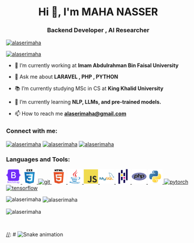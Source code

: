 <h1 align="center">Hi 👋, I'm MAHA NASSER</h1>
<h3 align="center">Backend Developer , AI Researcher</h3>

<p align="left"> <a href="https://github.com/ryo-ma/github-profile-trophy"><img src="https://github-profile-trophy.vercel.app/?username=alaserimaha" alt="alaserimaha" /></a> </p>

<p align="left"> <a href="https://twitter.com/alaserimaha" target="blank"><img src="https://img.shields.io/twitter/follow/alaserimaha?logo=twitter&style=for-the-badge" alt="alaserimaha" /></a> </p>


- 🔭 I’m currently working at **Imam Abdulrahman Bin Faisal University**

- 💬 Ask me about **LARAVEL , PHP , PYTHON**

- 📚 I’m currently studying MSc in CS at **King Khalid University**

- 🌱 I’m currently learning **NLP, LLMs, and pre-trained models.**

- 📫 How to reach me **alaserimaha@gmail.com**

<h3 align="left">Connect with me:</h3>
<p align="left">
<a href="https://twitter.com/alaserimaha" target="blank"><img align="center" src="https://raw.githubusercontent.com/rahuldkjain/github-profile-readme-generator/master/src/images/icons/Social/twitter.svg" alt="alaserimaha" height="30" width="40" /></a>
<a href="https://linkedin.com/in/alaserimaha" target="blank"><img align="center" src="https://raw.githubusercontent.com/rahuldkjain/github-profile-readme-generator/master/src/images/icons/Social/linked-in-alt.svg" alt="alaserimaha" height="30" width="40" /></a>
<a href="https://codeforces.com/profile/maha1422" target="blank"><img align="center" src="https://raw.githubusercontent.com/rahuldkjain/github-profile-readme-generator/master/src/images/icons/Social/codeforces.svg" alt="alaserimaha" height="30" width="40" /></a>
</p>

<h3 align="left">Languages and Tools:</h3>
<p align="left"> <a href="https://getbootstrap.com" target="_blank" rel="noreferrer"> <img src="https://raw.githubusercontent.com/devicons/devicon/master/icons/bootstrap/bootstrap-plain-wordmark.svg" alt="bootstrap" width="40" height="40"/> </a> <a href="https://www.w3schools.com/css/" target="_blank" rel="noreferrer"> <img src="https://raw.githubusercontent.com/devicons/devicon/master/icons/css3/css3-original-wordmark.svg" alt="css3" width="40" height="40"/> </a> <a href="https://git-scm.com/" target="_blank" rel="noreferrer"> <img src="https://www.vectorlogo.zone/logos/git-scm/git-scm-icon.svg" alt="git" width="40" height="40"/> </a> <a href="https://www.w3.org/html/" target="_blank" rel="noreferrer"> <img src="https://raw.githubusercontent.com/devicons/devicon/master/icons/html5/html5-original-wordmark.svg" alt="html5" width="40" height="40"/> </a> <a href="https://www.java.com" target="_blank" rel="noreferrer"> <img src="https://raw.githubusercontent.com/devicons/devicon/master/icons/java/java-original.svg" alt="java" width="40" height="40"/> </a> <a href="https://developer.mozilla.org/en-US/docs/Web/JavaScript" target="_blank" rel="noreferrer"> <img src="https://raw.githubusercontent.com/devicons/devicon/master/icons/javascript/javascript-original.svg" alt="javascript" width="40" height="40"/> </a> <a href="https://www.mysql.com/" target="_blank" rel="noreferrer"> <img src="https://raw.githubusercontent.com/devicons/devicon/master/icons/mysql/mysql-original-wordmark.svg" alt="mysql" width="40" height="40"/> </a> <a href="https://pandas.pydata.org/" target="_blank" rel="noreferrer"> <img src="https://raw.githubusercontent.com/devicons/devicon/2ae2a900d2f041da66e950e4d48052658d850630/icons/pandas/pandas-original.svg" alt="pandas" width="40" height="40"/> </a> <a href="https://www.php.net" target="_blank" rel="noreferrer"> <img src="https://raw.githubusercontent.com/devicons/devicon/master/icons/php/php-original.svg" alt="php" width="40" height="40"/> </a> <a href="https://www.python.org" target="_blank" rel="noreferrer"> <img src="https://raw.githubusercontent.com/devicons/devicon/master/icons/python/python-original.svg" alt="python" width="40" height="40"/> </a> <a href="https://pytorch.org/" target="_blank" rel="noreferrer"> <img src="https://www.vectorlogo.zone/logos/pytorch/pytorch-icon.svg" alt="pytorch" width="40" height="40"/> </a> <a href="https://www.tensorflow.org" target="_blank" rel="noreferrer"> <img src="https://www.vectorlogo.zone/logos/tensorflow/tensorflow-icon.svg" alt="tensorflow" width="40" height="40"/> </a> </p>

<p><img align="left" src="https://github-readme-stats.vercel.app/api/top-langs?username=alaserimaha&show_icons=true&locale=en&layout=compact" alt="alaserimaha" /></p>

<p>&nbsp;<img align="center" src="https://github-readme-stats.vercel.app/api?username=alaserimaha&show_icons=true&locale=en" alt="alaserimaha" /></p>

<p><img align="center" src="https://github-readme-streak-stats.herokuapp.com/?user=alaserimaha&" alt="alaserimaha" /></p>

<br clear="both">

[//]: # (This may be the most platform independent comment)

[//]: #  <img src="https://raw.githubusercontent.com/alaserimaha/alaserimaha/output/snake.svg" alt="Snake animation" />


